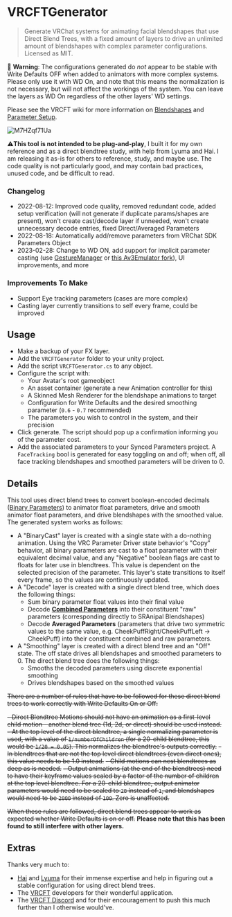 # VRCFTGenerator

> Generate VRChat systems for animating facial blendshapes that use Direct Blend Trees, with a fixed amount of layers to drive an unlimited amount of blendshapes with complex parameter configurations.
> Licensed as MIT.

🛑 **Warning**: The configurations generated do *not* appear to be stable with Write Defaults OFF when added to animators with more complex systems. Please only use it with WD On, and note that this means the normalization is not necessary, but will not affect the workings of the system. You can leave the layers as WD On regardless of the other layers' WD settings.

Please see the VRCFT wiki for more information on [Blendshapes](https://github.com/benaclejames/VRCFaceTracking/wiki/Blend-Shapes-Setup) and [Parameter Setup](https://github.com/benaclejames/VRCFaceTracking/wiki/Parameters).

![M7HZqf71Ua](https://user-images.githubusercontent.com/47901762/182271879-e2adf52c-196f-4381-9848-98d6d03c82c7.png)

⚠**This tool is not intended to be plug-and-play**, I built it for my own reference and as a direct blendtree study, with help from Lyuma and Hai. I am releasing it as-is for others to reference, study, and maybe use. The code quality is not particularly good, and may contain bad practices, unused code, and be difficult to read.

### Changelog

- 2022-08-12: Improved code quality, removed redundant code, added setup verification (will not generate if duplicate params/shapes are present), won't create cast/decode layer if unneeded, won't create unnecessary decode entries, fixed Direct/Averaged Parameters
- 2022-08-18: Automatically add/remove parameters from VRChat SDK Parameters Object
- 2023-02-28: Change to WD ON, add support for implicit parameter casting (use [GestureManager](https://github.com/BlackStartx/VRC-Gesture-Manager) or [this Av3Emulator fork](https://github.com/jellejurre/Av3Emulator)), UI improvements, and more

### Improvements To Make

- Support Eye tracking parameters (cases are more complex)
- Casting layer currently transitions to self every frame, could be improved

## Usage

- Make a backup of your FX layer.
- Add the `VRCFTGenerator` folder to your unity project.
- Add the script `VRCFTGenerator.cs` to any object.
- Configure the script with:
  - Your Avatar's root gameobject
  - An asset container (generate a new Animation controller for this)
  - A Skinned Mesh Renderer for the blendshape animations to target
  - Configuration for Write Defaults and the desired smoothing parameter (`0.6` - `0.7` recommended)
  - The parameters you wish to control in the system, and their precision
- Click generate. The script should pop up a confirmation informing you of the parameter cost.
- Add the associated parameters to your Synced Parameters project. A `FaceTracking` bool is generated for easy toggling on and off; when off, all face tracking blendshapes and smoothed parameters will be driven to 0.

## Details

This tool uses direct blend trees to convert boolean-encoded decimals ([Binary Parameters](https://github.com/benaclejames/VRCFaceTracking/wiki/Parameters#binary-parameters)) to animator float parameters, drive and smooth animator float parameters, and drive blendshapes with the smoothed value. The generated system works as follows:

- A "BinaryCast" layer is created with a single state with a do-nothing animation. Using the VRC Parameter Driver state behavior's "Copy" behavior, all binary parameters are cast to a float parameter with their equivalent decimal value, and any "Negative" boolean flags are cast to floats for later use in blendtrees. This value is dependent on the selected precision of the parameter. This layer's state transitions to itself every frame, so the values are continuously updated.
- A "Decode" layer is created with a single direct blend tree, which does the following things:
  - Sum binary parameter float values into their final value
  - Decode **[Combined Parameters](https://github.com/benaclejames/VRCFaceTracking/wiki/Parameters#combined-lip-parameters)** into their constituent "raw" parameters (corresponding directly to SRAnipal Blendshapes)
  - Decode **Averaged Parameters** (parameters that drive two symmetric values to the same value, e.g. CheekPuffRight/CheekPuffLeft -> CheekPuff) into their constituent combined and raw parameters.
- A "Smoothing" layer is created with a direct blend tree and an "Off" state. The off state drives all blendshapes and smoothed parameters to 0. The direct blend tree does the following things:
  - Smooths the decoded parameters using discrete exponential smoothing
  - Drives blendshapes based on the smoothed values

~~There are a number of rules that have to be followed for these direct blend trees to work correctly with Write Defaults On or Off:~~

~~- Direct Blendtree Motions should not have an animation as a first-level child motion - another blend tree (1d, 2d, or direct) should be used instead.~~
~~- At the top level of the direct blendtree, a single normalizing parameter is used, with a value of `1/numberOfChildren` (for a 20-child blendtree, this would be `1/20 = 0.05`). This normalizes the blendtree's outputs correctly.~~
  ~~- In blendtrees that are not the top level direct blendtrees (even direct ones), this value needs to be 1.0 instead.~~
  ~~- Child motions can nest blendtrees as deep as is needed.~~
~~- Output animations (at the end of the blendtrees) need to have their keyframe values scaled by a factor of the number of children at the top level blendtree. For a 20-child blendtree, output animator parameters would need to be scaled to `20` instead of `1`, and blendshapes would need to be `2000` instead of `100`. Zero is unaffected.~~

~~When these rules are followed, direct blend trees appear to work as expected whether Write Defaults is on or off.~~ **Please note that this has been found to still interfere with other layers.**

## Extras

Thanks very much to:

- [Hai](https://github.com/hai-vr/) and [Lyuma](https://github.com/lyuma) for their immense expertise and help in figuring out a stable configuration for using direct blend trees.
- The [VRCFT](https://github.com/benaclejames/VRCFaceTracking) developers for their wonderful application.
- The [VRCFT Discord](https://discord.gg/Fh4FNehzKn) and for their encouragement to push this much further than I otherwise would've.
